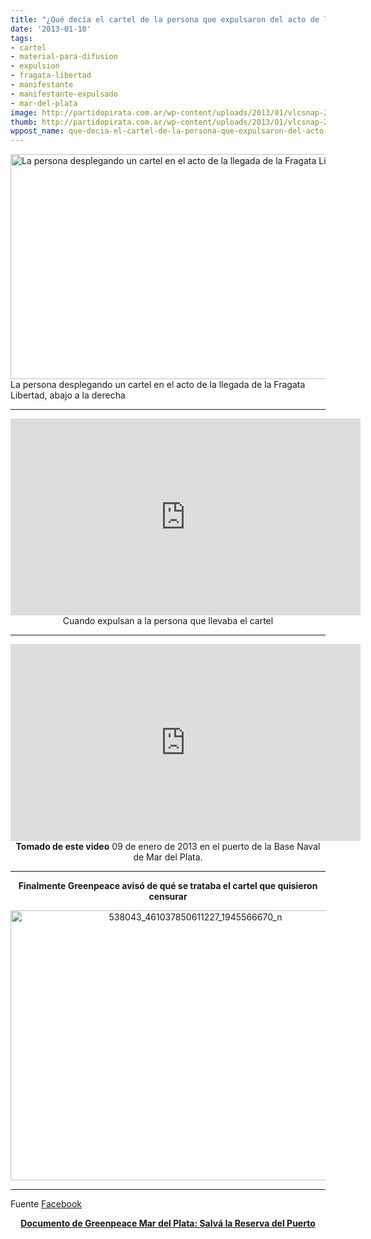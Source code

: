 ```yaml
---
title: "¿Qué decía el cartel de la persona que expulsaron del acto de la Fragata?"
date: '2013-01-10'
tags:
- cartel
- material-para-difusion
- expulsion
- fragata-libertad
- manifestante
- manifestante-expulsado
- mar-del-plata
image: http://partidopirata.com.ar/wp-content/uploads/2013/01/vlcsnap-2013-01-10-10h24m19s104.png
thumb: http://partidopirata.com.ar/wp-content/uploads/2013/01/vlcsnap-2013-01-10-10h24m19s104-150x150.png
wppost_name: que-decia-el-cartel-de-la-persona-que-expulsaron-del-acto-de-la-fragata
---
```


<a href="http://partidopirata.com.ar/wp-content/uploads/2013/01/vlcsnap-2013-01-10-10h24m19s104.png"><img class="size-full wp-image-8158" alt="La persona desplegando un cartel en el acto de la llegada de la Fragata Libertad" src="http://partidopirata.com.ar/wp-content/uploads/2013/01/vlcsnap-2013-01-10-10h24m19s104.png" width="640" height="360" /></a> La persona desplegando un cartel en el acto de la llegada de la Fragata Libertad, abajo a la derecha


<hr />

<center>
<iframe src="http://www.youtube.com/embed/uRdq3vSeRq4" height="315" width="560" allowfullscreen="" frameborder="0"></iframe>
Cuando expulsan a la persona que llevaba el cartel</center>

<hr />
<p style="text-align: center;"><iframe src="http://www.youtube.com/embed/hwLv9N4eyq0" height="315" width="560" allowfullscreen="" frameborder="0"></iframe>
<strong> Tomado de este video</strong>
09 de enero de 2013 en el puerto de la Base Naval de Mar del Plata.</p>


<hr />
<p style="text-align: center;"><strong>Finalmente Greenpeace avisó de qué se trataba el cartel que quisieron censurar
</strong></p>
<p style="text-align: center;"><a href="http://partidopirata.com.ar/wp-content/uploads/2013/01/538043_461037850611227_1945566670_n.jpg"><img class="aligncenter  wp-image-8160" alt="538043_461037850611227_1945566670_n" src="http://partidopirata.com.ar/wp-content/uploads/2013/01/538043_461037850611227_1945566670_n.jpg" width="576" height="432" /></a></p>


<hr />

Fuente <a href="https://www.facebook.com/photo.php?fbid=461037850611227&amp;set=pb.113621588686190.-2207520000.1357827785&amp;type=3&amp;theater" target="_blank">Facebook</a>
<p style="text-align: center;"><strong><a href="http://salvalareservadelpuerto.org/le-exigimos-a-scioli-que-salve-la-reserva-del-puerto-en-el-acto-por-la-fragata-libertad/" target="_blank">Documento de Greenpeace Mar del Plata: Salvá la Reserva del Puerto</a></strong></p>
